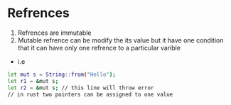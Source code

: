 # Refrences

1) Refrences are immutable
2) Mutable refrence can be modify the its value
   but it have one condition that it can have 
   only one refrence to a particular varible

* i.e
```bash
let mut s = String::from("Hello");
let r1 = &mut s;
let r2 = &mut s; // this line will throw error
// in rust two pointers can be assigned to one value
```
